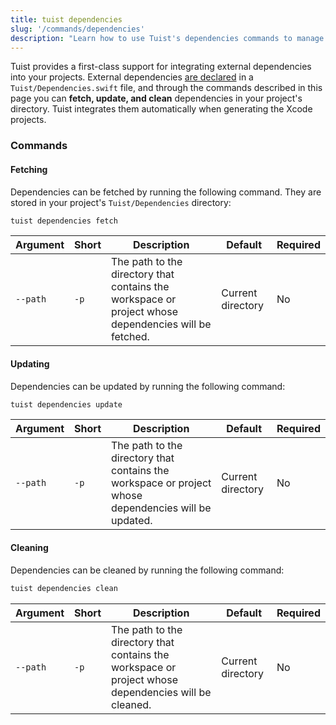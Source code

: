 ```yaml
---
title: tuist dependencies
slug: '/commands/dependencies'
description: "Learn how to use Tuist's dependencies commands to manage external dependencies."
---
```


Tuist provides a first-class support for integrating external dependencies into your projects. External dependencies [are declared](guides/third-party-dependencies.md) in a `Tuist/Dependencies.swift` file, and through the commands described in this page you can **fetch, update, and clean** dependencies in your project's directory. Tuist integrates them automatically when generating the Xcode projects.

### Commands

#### Fetching

Dependencies can be fetched by running the following command. They are stored in your project's `Tuist/Dependencies` directory:

```bash
tuist dependencies fetch
```

| Argument | Short | Description                                                                                          | Default           | Required |
| -------- | ----- | ---------------------------------------------------------------------------------------------------- | ----------------- | -------- |
| `--path` | `-p`  | The path to the directory that contains the workspace or project whose dependencies will be fetched. | Current directory | No       |

#### Updating

Dependencies can be updated by running the following command:

```bash
tuist dependencies update
```

| Argument | Short | Description                                                                                          | Default           | Required |
| -------- | ----- | ---------------------------------------------------------------------------------------------------- | ----------------- | -------- |
| `--path` | `-p`  | The path to the directory that contains the workspace or project whose dependencies will be updated. | Current directory | No       |

#### Cleaning

Dependencies can be cleaned by running the following command:

```bash
tuist dependencies clean
```

| Argument | Short | Description                                                                                          | Default           | Required |
| -------- | ----- | ---------------------------------------------------------------------------------------------------- | ----------------- | -------- |
| `--path` | `-p`  | The path to the directory that contains the workspace or project whose dependencies will be cleaned. | Current directory | No       |
